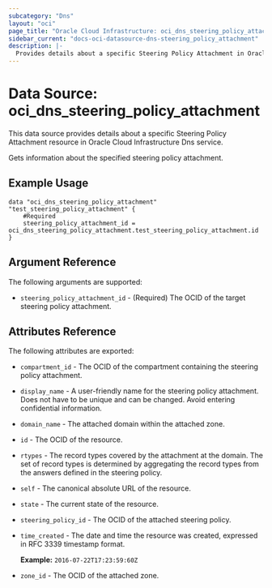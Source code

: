 ```yaml
---
subcategory: "Dns"
layout: "oci"
page_title: "Oracle Cloud Infrastructure: oci_dns_steering_policy_attachment"
sidebar_current: "docs-oci-datasource-dns-steering_policy_attachment"
description: |-
  Provides details about a specific Steering Policy Attachment in Oracle Cloud Infrastructure Dns service
---
```


# Data Source: oci_dns_steering_policy_attachment
This data source provides details about a specific Steering Policy Attachment resource in Oracle Cloud Infrastructure Dns service.

Gets information about the specified steering policy attachment.


## Example Usage

```hcl
data "oci_dns_steering_policy_attachment" "test_steering_policy_attachment" {
	#Required
	steering_policy_attachment_id = oci_dns_steering_policy_attachment.test_steering_policy_attachment.id
}
```

## Argument Reference

The following arguments are supported:

* `steering_policy_attachment_id` - (Required) The OCID of the target steering policy attachment.


## Attributes Reference

The following attributes are exported:

* `compartment_id` - The OCID of the compartment containing the steering policy attachment.
* `display_name` - A user-friendly name for the steering policy attachment. Does not have to be unique and can be changed. Avoid entering confidential information. 
* `domain_name` - The attached domain within the attached zone.
* `id` - The OCID of the resource.
* `rtypes` - The record types covered by the attachment at the domain. The set of record types is determined by aggregating the record types from the answers defined in the steering policy. 
* `self` - The canonical absolute URL of the resource.
* `state` - The current state of the resource.
* `steering_policy_id` - The OCID of the attached steering policy.
* `time_created` - The date and time the resource was created, expressed in RFC 3339 timestamp format.

	**Example:** `2016-07-22T17:23:59:60Z` 
* `zone_id` - The OCID of the attached zone.

